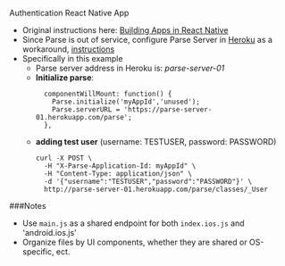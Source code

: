 Authentication React Native App
- Original instructions here: [Building Apps in React Native](https://www.udemy.com/courses/search/?q=Build+Apps+with+React+Native&src=sac&kw=build+apps+react&lang=en)
- Since Parse is out of service, configure Parse Server in [Heroku](https://dashboard.heroku.com/) as a workaround, [instructions](https://www.udemy.com/reactnative/learn/v4/questions/1337246)
- Specifically in this example
  - Parse server address in Heroku is: *parse-server-01*
  -  **Initialize parse**:
      ```
        componentWillMount: function() {
          Parse.initialize('myAppId','unused');
          Parse.serverURL = 'https://parse-server-01.herokuapp.com/parse';
        },
      ```
  - **adding test user** (username: TESTUSER, password: PASSWORD)
      ```
      curl -X POST \
        -H "X-Parse-Application-Id: myAppId" \
        -H "Content-Type: application/json" \
        -d '{"username":"TESTUSER","password":"PASSWORD"}' \
        http://parse-server-01.herokuapp.com/parse/classes/_User
      ```



###Notes
- Use `main.js` as a shared endpoint for both `index.ios.js` and 'android.ios.js'
- Organize files by UI components, whether they are shared or OS-specific, ect.

